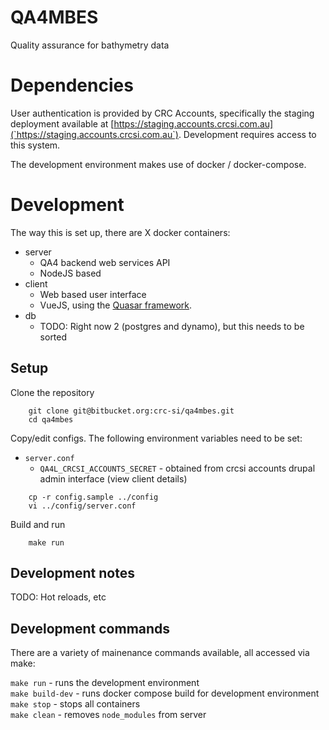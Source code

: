 # QA4MBES
Quality assurance for bathymetry data

# Dependencies
User authentication is provided by CRC Accounts, specifically the staging deployment available at [https://staging.accounts.crcsi.com.au](`https://staging.accounts.crcsi.com.au`). Development requires access to this system.

The development environment makes use of docker / docker-compose.

# Development
The way this is set up, there are X docker containers:

- server
    - QA4 backend web services API
    - NodeJS based
- client
    - Web based user interface
    - VueJS, using the [Quasar framework](https://quasar-framework.org/).
- db
    - TODO: Right now 2 (postgres and dynamo), but this needs to be sorted

## Setup
Clone the repository
```
    git clone git@bitbucket.org:crc-si/qa4mbes.git
    cd qa4mbes
```

Copy/edit configs. The following environment variables need to be set:
- `server.conf`
  - `QA4L_CRCSI_ACCOUNTS_SECRET` - obtained from crcsi accounts drupal admin interface (view client details)

```
    cp -r config.sample ../config
    vi ../config/server.conf
```

Build and run  
```
    make run
```

## Development notes

TODO: Hot reloads, etc


## Development commands
There are a variety of mainenance commands available, all accessed via make:

`make run` - runs the development environment  
`make build-dev` - runs docker compose build for development environment  
`make stop` - stops all containers  
`make clean` - removes `node_modules` from server  
